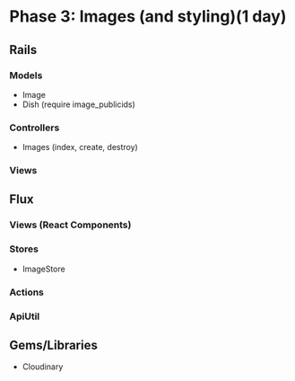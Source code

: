 # Phase 3: Images (and styling)(1 day)
## Rails
### Models
* Image
* Dish (require image_publicids)

### Controllers
* Images (index, create, destroy)

### Views

## Flux
### Views (React Components)

### Stores
* ImageStore

### Actions


### ApiUtil


## Gems/Libraries
* Cloudinary
